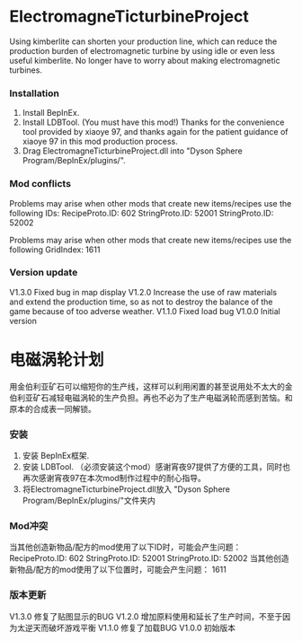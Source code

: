 # ElectromagneTicturbineProject
Using kimberlite can shorten your production line, which can reduce the production burden of electromagnetic turbine by using idle or even less useful kimberlite. No longer have to worry about making electromagnetic turbines.

### Installation
1. Install BepInEx.
2. Install LDBTool. (You must have this mod!) Thanks for the convenience tool provided by xiaoye 97, and thanks again for the patient guidance of xiaoye 97 in this mod production process.
3. Drag ElectromagneTicturbineProject.dll into "Dyson Sphere Program/BepInEx/plugins/".

### Mod conflicts
Problems may arise when other mods that create new items/recipes use the following IDs:
RecipeProto.ID: 602
StringProto.ID: 52001
StringProto.ID: 52002

Problems may arise when other mods that create new items/recipes use the following GridIndex:
1611

### Version update
V1.3.0 Fixed bug in map display
V1.2.0 Increase the use of raw materials and extend the production time, so as not to destroy the balance of the game because of too adverse weather.
V1.1.0 Fixed load bug
V1.0.0 Initial version

# 电磁涡轮计划
用金伯利亚矿石可以缩短你的生产线，这样可以利用闲置的甚至说用处不太大的金伯利亚矿石减轻电磁涡轮的生产负担。再也不必为了生产电磁涡轮而感到苦恼。和原本的合成表一同解锁。
### 安装
1. 安装 BepInEx框架.
2. 安装 LDBTool. （必须安装这个mod）感谢宵夜97提供了方便的工具，同时也再次感谢宵夜97在本次mod制作过程中的耐心指导。
3. 将ElectromagneTicturbineProject.dll放入 "Dyson Sphere Program/BepInEx/plugins/"文件夹内

### Mod冲突
当其他创造新物品/配方的mod使用了以下ID时，可能会产生问题：
RecipeProto.ID: 602
StringProto.ID: 52001
StringProto.ID: 52002
当其他创造新物品/配方的mod使用了以下位置时，可能会产生问题：
1611

### 版本更新
V1.3.0 修复了贴图显示的BUG
V1.2.0 增加原料使用和延长了生产时间，不至于因为太逆天而破坏游戏平衡
V1.1.0 修复了加载BUG
V1.0.0 初始版本